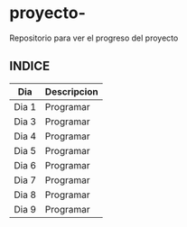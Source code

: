 # proyecto-
Repositorio para ver el progreso del proyecto 
## INDICE
|Dia|Descripcion|
|--|--|
|Dia 1|Programar|
|Dia 3|Programar|
|Dia 4|Programar|
|Dia 5|Programar|
|Dia 6|Programar|
|Dia 7|Programar|
|Dia 8|Programar|
|Dia 9|Programar|